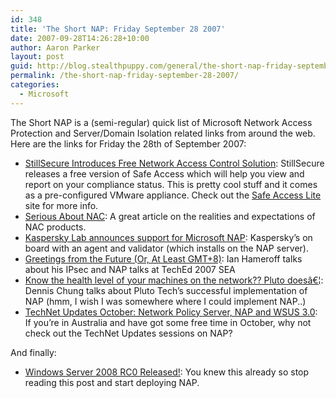 ```yaml
---
id: 348
title: 'The Short NAP: Friday September 28 2007'
date: 2007-09-28T14:26:28+10:00
author: Aaron Parker
layout: post
guid: http://blog.stealthpuppy.com/general/the-short-nap-friday-september-28-2007
permalink: /the-short-nap-friday-september-28-2007/
categories:
  - Microsoft
---
```

The Short NAP is a (semi-regular) quick list of Microsoft Network Access Protection and Server/Domain Isolation related links from around the web. Here are the links for Friday the 28th of September 2007:

  * [StillSecure Introduces Free Network Access Control Solution](http://biz.yahoo.com/iw/070924/0306050.html): StillSecure releases a free version of Safe Access which will help you view and report on your compliance status. This is pretty cool stuff and it comes as a pre-configured VMware appliance. Check out the [Safe Access Lite](http://salite.stillsecure.com/) site for more info.
  * [Serious About NAC](http://www.darkreading.com/document.asp?doc_id=133522): A great article on the realities and expectations of NAC products.
  * [Kaspersky Lab announces support for Microsoft NAP](http://www.kaspersky.com/news?id=207575561): Kaspersky&#8217;s on board with an agent and validator (which installs on the NAP server).
  * [Greetings from the Future (Or, At Least GMT+8)](http://blogs.technet.com/ianhamer/archive/2007/09/14/greetings-from-the-future-or-at-least-gmt-8.aspx): Ian Hameroff talks about his IPsec and NAP talks at TechEd 2007 SEA
  * [Know the health level of your machines on the network?? Pluto doesâ€¦](http://windowsmvp.spaces.live.com/Blog/cns!80195647FE07388F!325.entry): Dennis Chung talks about Pluto Tech&#8217;s successful implementation of NAP (hmm, I wish I was somewhere where I could implement NAP..)
  * [TechNet Updates October: Network Policy Server, NAP and WSUS 3.0](http://blogs.technet.com/itproaustralia/archive/2007/09/24/technet-updates-october-network-policy-server-nap-and-wsus-3-0.aspx): If you&#8217;re in Australia and have got some free time in October, why not check out the TechNet Updates sessions on NAP?

And finally:

  * [Windows Server 2008 RC0 Released!](http://blogs.technet.com/windowsserver/archive/2007/09/24/windows-server-2008-rc0-released.aspx): You knew this already so stop reading this post and start deploying NAP.
